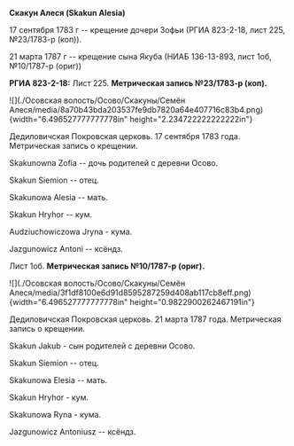 **Скакун Алеся (Skakun Alesia)**

17 сентября 1783 г -- крещение дочери Зофьи (РГИА 823-2-18, лист 225,
№23/1783-р (коп)).

21 марта 1787 г -- крещение сына Якуба (НИАБ 136-13-893, лист 1об,
№10/1787-р (ориг))

**РГИА 823-2-18:** Лист 225. **Метрическая запись №23/1783-р (коп).**

![](./Осовская волость/Осово/Скакуны/Семён Алеся/media/8a70b43bda203537fe9db7820a64e407716c83b4.png){width="6.496527777777778in"
height="2.234722222222222in"}

Дедиловичская Покровская церковь. 17 сентября 1783 года. Метрическая
запись о крещении.

Skakunowna Zofia -- дочь родителей с деревни Осово.

Skakun Siemion -- отец.

Skakunowa Alesia -- мать.

Skakun Hryhor -- кум.

Audziuchowiczowa Jryna - кума.

Jazgunowicz Antoni -- ксёндз.

Лист 1об. **Метрическая запись №10/1787-р (ориг).**

![](./Осовская волость/Осово/Скакуны/Семён Алеся/media/3f1df8100e6d91d8595287259d408ab117cb8eff.png){width="6.496527777777778in"
height="0.9822900262467191in"}

Дедиловичская Покровская церковь. 21 марта 1787 года. Метрическая запись
о крещении.

Skakun Jakub - сын родителей с деревни Осово.

Skakun Siemion -- отец.

Skakunowa Elesia -- мать.

Skakun Hryhor - кум.

Skakunowa Ryna - кума.

Jazgunowicz Antoniusz -- ксёндз.
